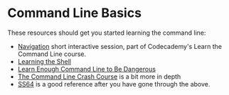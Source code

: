 Command Line Basics
===================




These resources should get you started learning the command line:

- [Navigation](https://www.codecademy.com/en/courses/learn-the-command-line/lessons/navigation/resume) short interactive session, part of Codecademy's Learn the Command Line course.
- [Learning the Shell](http://linuxcommand.org/lc3_learning_the_shell.php)
- [Learn Enough Command Line to Be Dangerous](http://www.learnenough.com/command-line-tutorial)
- [The Command Line Crash Course](http://cli.learncodethehardway.org/book/) is a bit more in depth
- [SS64](http://ss64.com/) is a good reference after you have gone through the above.
